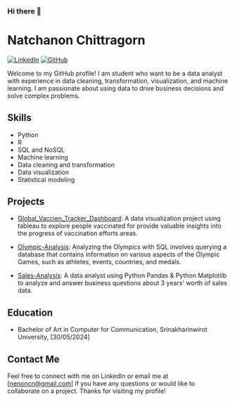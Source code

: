 ### Hi there 👋

# Natchanon Chittragorn
[![LinkedIn](https://img.shields.io/badge/-LinkedIn-blue?style=flat-square&logo=Linkedin&logoColor=white&link=https:www.linkedin.com/in)](https://www.linkedin.com/in/natchanon-chittragorn) [![GitHub](https://img.shields.io/badge/-GitHub-black?style=flat-square&logo=github&link=https:github.com)](https://github.com/NatchanonChittragorn/)

Welcome to my GitHub profile! I am student who want to be a data analyst with experience in data cleaning, transformation, visualization, and machine learning. I am passionate about using data to drive business decisions and solve complex problems.

## Skills
- Python
- R
- SQL and NoSQL
- Machine learning
- Data cleaning and transformation
- Data visualization
- Statistical modeling

## Projects
- [Global_Vaccien_Tracker_Dashboard](https://github.com/NatchanonChittragorn/Global_Vaccien_Tracker_Dashboard/): A data visualization project using tableau to explore people vaccinated for provide valuable insights into the progress of vaccination efforts areas.

- [Olympic-Analysis](https://github.com/NatchanonChittragorn/Olympic-Analysis/): Analyzing the Olympics with SQL involves querying a database that contains information on various aspects of the Olympic Games, such as athletes, events, countries, and medals.

- [Sales-Analysis](https://github.com/NatchanonChittragorn/Sales-Analysis/): A data analyst using Python Pandas & Python Matplotlib to analyze and answer business questions about 3 years' worth of sales data.

## Education
- Bachelor of Art in Computer for Communication, Srinakharinwirot University, [30/05/2024]

## Contact Me
Feel free to connect with me on LinkedIn or email me at [nenoncn@gmail.com] if you have any questions or would like to collaborate on a project. Thanks for visiting my profile!


<!--
**NatchanonChittragorn/NatchanonChittragorn** is a ✨ _special_ ✨ repository because its `README.md` (this file) appears on your GitHub profile.

Here are some ideas to get you started:

- 🔭 I’m currently working on ...
- 🌱 I’m currently learning ...
- 👯 I’m looking to collaborate on ...
- 🤔 I’m looking for help with ...
- 💬 Ask me about ...
- 📫 How to reach me: ...
- 😄 Pronouns: ...
- ⚡ Fun fact: ...
-->
